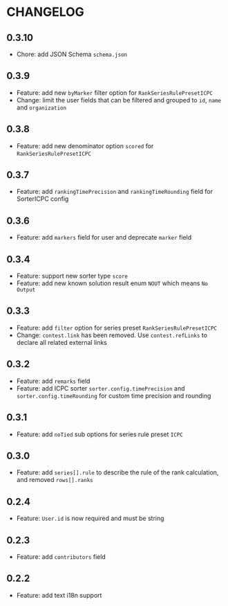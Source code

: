 # CHANGELOG

## 0.3.10

- Chore: add JSON Schema `schema.json`

## 0.3.9

- Feature: add new `byMarker` filter option for `RankSeriesRulePresetICPC`
- Change: limit the user fields that can be filtered and grouped to `id`, `name` and `organization`

## 0.3.8

- Feature: add new denominator option `scored` for `RankSeriesRulePresetICPC`

## 0.3.7

- Feature: add `rankingTimePrecision` and `rankingTimeRounding` field for SorterICPC config

## 0.3.6

- Feature: add `markers` field for user and deprecate `marker` field

## 0.3.4

- Feature: support new sorter type `score`
- Feature: add new known solution result enum `NOUT` which means `No Output`

## 0.3.3

- Feature: add `filter` option for series preset `RankSeriesRulePresetICPC`
- Change: `contest.link` has been removed. Use `contest.refLinks` to declare all related external links

## 0.3.2

- Feature: add `remarks` field
- Feature: add ICPC sorter `sorter.config.timePrecision` and `sorter.config.timeRounding` for custom time precision and rounding

## 0.3.1

- Feature: add `noTied` sub options for series rule preset `ICPC`

## 0.3.0

- Feature: add `series[].rule` to describe the rule of the rank calculation, and removed `rows[].ranks`

## 0.2.4

- Feature: `User.id` is now required and must be string

## 0.2.3

- Feature: add `contributors` field

## 0.2.2

- Feature: add text i18n support
